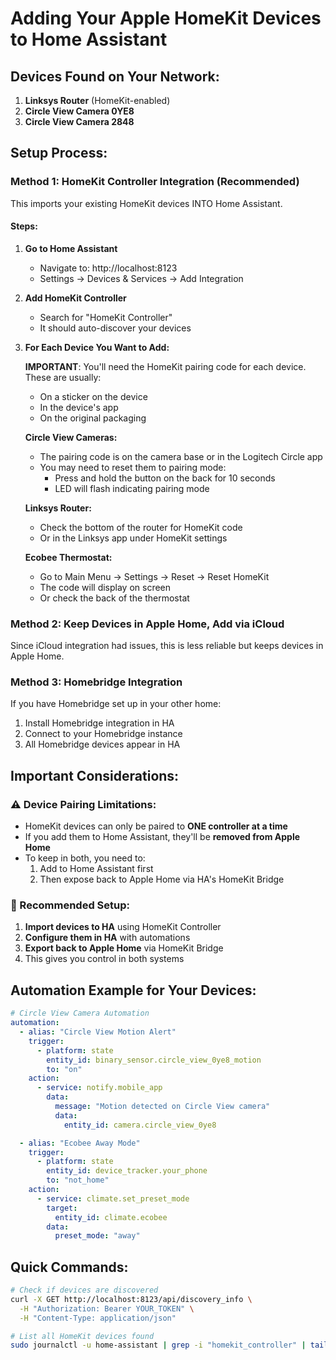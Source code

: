 # Adding Your Apple HomeKit Devices to Home Assistant

## Devices Found on Your Network:
1. **Linksys Router** (HomeKit-enabled)
2. **Circle View Camera 0YE8**
3. **Circle View Camera 2848**

## Setup Process:

### Method 1: HomeKit Controller Integration (Recommended)
This imports your existing HomeKit devices INTO Home Assistant.

#### Steps:
1. **Go to Home Assistant**
   - Navigate to: http://localhost:8123
   - Settings → Devices & Services → Add Integration

2. **Add HomeKit Controller**
   - Search for "HomeKit Controller"
   - It should auto-discover your devices

3. **For Each Device You Want to Add:**

   **IMPORTANT**: You'll need the HomeKit pairing code for each device. These are usually:
   - On a sticker on the device
   - In the device's app
   - On the original packaging

   **Circle View Cameras:**
   - The pairing code is on the camera base or in the Logitech Circle app
   - You may need to reset them to pairing mode:
     - Press and hold the button on the back for 10 seconds
     - LED will flash indicating pairing mode

   **Linksys Router:**
   - Check the bottom of the router for HomeKit code
   - Or in the Linksys app under HomeKit settings

   **Ecobee Thermostat:**
   - Go to Main Menu → Settings → Reset → Reset HomeKit
   - The code will display on screen
   - Or check the back of the thermostat

### Method 2: Keep Devices in Apple Home, Add via iCloud
Since iCloud integration had issues, this is less reliable but keeps devices in Apple Home.

### Method 3: Homebridge Integration
If you have Homebridge set up in your other home:

1. Install Homebridge integration in HA
2. Connect to your Homebridge instance
3. All Homebridge devices appear in HA

## Important Considerations:

### ⚠️ Device Pairing Limitations:
- HomeKit devices can only be paired to **ONE controller at a time**
- If you add them to Home Assistant, they'll be **removed from Apple Home**
- To keep in both, you need to:
  1. Add to Home Assistant first
  2. Then expose back to Apple Home via HA's HomeKit Bridge

### 🔄 Recommended Setup:
1. **Import devices to HA** using HomeKit Controller
2. **Configure them in HA** with automations
3. **Export back to Apple Home** via HomeKit Bridge
4. This gives you control in both systems

## Automation Example for Your Devices:

```yaml
# Circle View Camera Automation
automation:
  - alias: "Circle View Motion Alert"
    trigger:
      - platform: state
        entity_id: binary_sensor.circle_view_0ye8_motion
        to: "on"
    action:
      - service: notify.mobile_app
        data:
          message: "Motion detected on Circle View camera"
          data:
            entity_id: camera.circle_view_0ye8

  - alias: "Ecobee Away Mode"
    trigger:
      - platform: state
        entity_id: device_tracker.your_phone
        to: "not_home"
    action:
      - service: climate.set_preset_mode
        target:
          entity_id: climate.ecobee
        data:
          preset_mode: "away"
```

## Quick Commands:

```bash
# Check if devices are discovered
curl -X GET http://localhost:8123/api/discovery_info \
  -H "Authorization: Bearer YOUR_TOKEN" \
  -H "Content-Type: application/json"

# List all HomeKit devices found
sudo journalctl -u home-assistant | grep -i "homekit_controller" | tail -20
```
